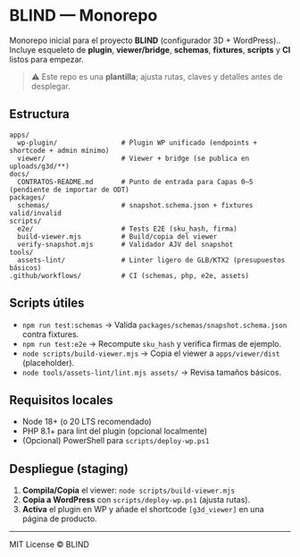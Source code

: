 # BLIND — Monorepo

Monorepo inicial para el proyecto **BLIND** (configurador 3D + WordPress)..
Incluye esqueleto de **plugin**, **viewer/bridge**, **schemas**, **fixtures**, **scripts** y **CI** listos para empezar.

> ⚠️ Este repo es una **plantilla**; ajusta rutas, claves y detalles antes de desplegar.

## Estructura

```
apps/
  wp-plugin/                # Plugin WP unificado (endpoints + shortcode + admin mínimo)
  viewer/                   # Viewer + bridge (se publica en uploads/g3d/**)
docs/
  CONTRATOS-README.md       # Punto de entrada para Capas 0–5 (pendiente de importar de ODT)
packages/
  schemas/                  # snapshot.schema.json + fixtures valid/invalid
scripts/
  e2e/                      # Tests E2E (sku_hash, firma)
  build-viewer.mjs          # Build/copia del viewer
  verify-snapshot.mjs       # Validador AJV del snapshot
tools/
  assets-lint/              # Linter ligero de GLB/KTX2 (presupuestos básicos)
.github/workflows/          # CI (schemas, php, e2e, assets)
```

## Scripts útiles

- `npm run test:schemas` → Valida `packages/schemas/snapshot.schema.json` contra fixtures.
- `npm run test:e2e` → Recompute `sku_hash` y verifica firmas de ejemplo.
- `node scripts/build-viewer.mjs` → Copia el viewer a `apps/viewer/dist` (placeholder).
- `node tools/assets-lint/lint.mjs assets/` → Revisa tamaños básicos.

## Requisitos locales

- Node 18+ (o 20 LTS recomendado)
- PHP 8.1+ para lint del plugin (opcional localmente)
- (Opcional) PowerShell para `scripts/deploy-wp.ps1`

## Despliegue (staging)

1) **Compila/Copia** el viewer: `node scripts/build-viewer.mjs`  
2) **Copia a WordPress** con `scripts/deploy-wp.ps1` (ajusta rutas).  
3) **Activa** el plugin en WP y añade el shortcode `[g3d_viewer]` en una página de producto.

---

MIT License © BLIND
